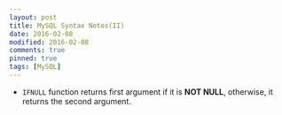 ```yaml
---
layout: post
title: MySQL Syntax Notes(II)
date: 2016-02-08
modified: 2016-02-08
comments: true
pinned: true
tags: [MySQL]
---
```


* ```IFNULL``` function returns first argument if it is **NOT NULL**, otherwise, it returns the second argument. 